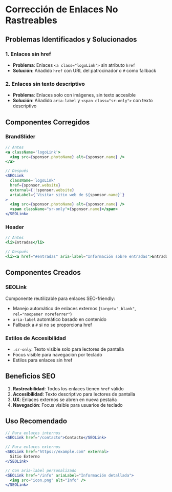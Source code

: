 # Corrección de Enlaces No Rastreables

## Problemas Identificados y Solucionados

### 1. Enlaces sin href
- **Problema**: Enlaces `<a class="logoLink">` sin atributo `href`
- **Solución**: Añadido `href` con URL del patrocinador o `#` como fallback

### 2. Enlaces sin texto descriptivo
- **Problema**: Enlaces solo con imágenes, sin texto accesible
- **Solución**: Añadido `aria-label` y `<span class="sr-only">` con texto descriptivo

## Componentes Corregidos

### BrandSlider
```jsx
// Antes
<a className='logoLink'>
  <img src={sponsor.photoName} alt={sponsor.name} />
</a>

// Después  
<SEOLink 
  className='logoLink'
  href={sponsor.website}
  external={!!sponsor.website}
  ariaLabel={`Visitar sitio web de ${sponsor.name}`}
>
  <img src={sponsor.photoName} alt={sponsor.name} />
  <span className="sr-only">{sponsor.name}</span>
</SEOLink>
```

### Header
```jsx
// Antes
<li>Entradas</li>

// Después
<li><a href="#entradas" aria-label="Información sobre entradas">Entradas</a></li>
```

## Componentes Creados

### SEOLink
Componente reutilizable para enlaces SEO-friendly:
- Manejo automático de enlaces externos (`target="_blank"`, `rel="noopener noreferrer"`)
- `aria-label` automático basado en contenido
- Fallback a `#` si no se proporciona href

### Estilos de Accesibilidad
- `.sr-only`: Texto visible solo para lectores de pantalla
- Focus visible para navegación por teclado
- Estilos para enlaces sin href

## Beneficios SEO

1. **Rastreabilidad**: Todos los enlaces tienen `href` válido
2. **Accesibilidad**: Texto descriptivo para lectores de pantalla  
3. **UX**: Enlaces externos se abren en nueva pestaña
4. **Navegación**: Focus visible para usuarios de teclado

## Uso Recomendado

```jsx
// Para enlaces internos
<SEOLink href="/contacto">Contacto</SEOLink>

// Para enlaces externos
<SEOLink href="https://example.com" external>
  Sitio Externo
</SEOLink>

// Con aria-label personalizado
<SEOLink href="/info" ariaLabel="Información detallada">
  <img src="icon.png" alt="Info" />
</SEOLink>
```